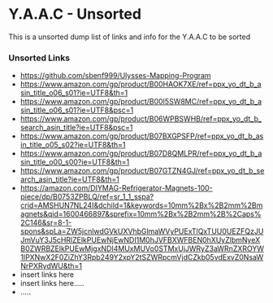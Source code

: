 <!-- ================================================================================ -->

# Y.A.A.C - Unsorted

This is a unsorted dump list of links and info for the Y.A.A.C to be sorted

<!-- ============================================================ -->

### Unsorted Links

* https://github.com/sbenf999/Ulysses-Mapping-Program
* https://www.amazon.com/gp/product/B00HAOK7XE/ref=ppx_yo_dt_b_asin_title_o06_s01?ie=UTF8&th=1
* https://www.amazon.com/gp/product/B00I5SW8MC/ref=ppx_yo_dt_b_asin_title_o06_s01?ie=UTF8&psc=1
* https://www.amazon.com/gp/product/B06WPBSWHB/ref=ppx_yo_dt_b_search_asin_title?ie=UTF8&psc=1
* https://www.amazon.com/gp/product/B07BXGPSFP/ref=ppx_yo_dt_b_asin_title_o05_s02?ie=UTF8&th=1
* https://www.amazon.com/gp/product/B07D8QMLPR/ref=ppx_yo_dt_b_asin_title_o00_s00?ie=UTF8&th=1
* https://www.amazon.com/gp/product/B07GTZN4GJ/ref=ppx_yo_dt_b_search_asin_title?ie=UTF8&th=1
* https://amazon.com/DIYMAG-Refrigerator-Magnets-100-piece/dp/B0753ZPBLQ/ref=sr_1_1_sspa?crid=AMSHUN7NL24I&dchild=1&keywords=10mm%2Bx%2B2mm%2Bmagnets&qid=1600466897&sprefix=10mm%2Bx%2B2mm%2B%2Caps%2C146&sr=8-1-spons&spLa=ZW5jcnlwdGVkUXVhbGlmaWVyPUExTlQxTUU0UEZFQzJUJmVuY3J5cHRlZElkPUEwNjEwNDI1M0hJVFBXWFBEN0hXUyZlbmNyeXB0ZWRBZElkPUEwMjgxNDI4MUxMUVo0STMxUjJWRyZ3aWRnZXROYW1lPXNwX2F0ZiZhY3Rpb249Y2xpY2tSZWRpcmVjdCZkb05vdExvZ0NsaWNrPXRydWU&th=1
* insert links here
* insert links here.....
* .....

<!-- ================================================================================ -->
